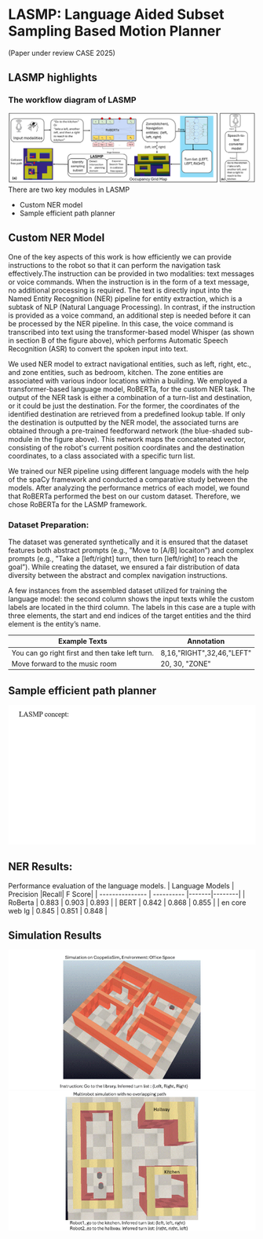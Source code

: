 # LASMP: Language Aided Subset Sampling Based Motion Planner 
(Paper under review CASE 2025)

## LASMP highlights
### The workflow diagram of LASMP
![Workflow](Figures/workflow.png)
There are two key modules in LASMP
- Custom NER model
- Sample efficient path planner

## Custom NER Model
One of the key aspects of this work is how efficiently we can provide instructions to the robot so that it can perform the navigation task effectively.The instruction can be provided in two modalities: text messages or voice commands. When the instruction is in the form of a text message, no additional processing is required. The text is directly input into the Named Entity Recognition (NER) pipeline for entity extraction, which is a subtask of NLP (Natural Language Processing). In contrast, if the instruction is provided as a voice command, an additional step is needed before it can be processed by the NER pipeline. In this case, the voice command is transcribed into text using the transformer-based model Whisper (as shown in section B of the figure above), which performs Automatic Speech Recognition (ASR) to convert the spoken input into text. 

We used NER model to extract navigational entities, such as left, right, etc., and zone entities, such as bedroom, kitchen. The zone entities are associated with various indoor locations within a building. We employed a transformer-based language model, RoBERTa, for the custom NER task. The output of the NER task is either a combination of a turn-list and destination, or it could be just the destination. For the former, the coordinates of the identified destination are retrieved from a predefined lookup table. If only the destination is outputted by the NER model, the associated turns are obtained through a pre-trained feedforward network (the blue-shaded sub-module in the figure above). This network maps the concatenated vector, consisting of the robot's current position coordinates and the destination coordinates, to a class associated with a specific turn list.

We trained our NER pipeline using different language models with the help of the spaCy framework and conducted a comparative study between the models. After analyzing the performance metrics of each model, we found that RoBERTa performed the best on our custom dataset. Therefore, we chose RoBERTa for the LASMP framework.

### Dataset Preparation:
The dataset was generated synthetically and it is ensured that the dataset features both abstract prompts (e.g., ”Move to [A/B] locaiton”) and complex prompts (e.g., ”Take a [left/right] turn, then turn [left/right] to reach the goal”). While creating the dataset, we ensured a fair distribution of data diversity between the abstract and complex navigation instructions.

A few instances from the assembled dataset utilized for training the language model: the second column shows the input texts while the custom labels are located in the third column. The labels in this case are a tuple with three elements, the start and end indices of the target entities and the third element is the entity’s name.

| Example Texts                                   | Annotation                |
| ----------------------------------------------  | ------------------------- |  
|You can go right first and then take left turn.  | 8,16,"RIGHT",32,46,"LEFT" |
|Move forward to the music room                   | 20, 30, "ZONE"            | 

## Sample efficient path planner
![SubsetGeneration](Figures/keyconcept.gif)

## NER Results:
Performance evaluation of the language models.
| Language Models |  Precision |Recall| F Score|
| --------------- | ---------- |-------|--------| 
|    RoBerta      |  0.883     | 0.903 |  0.893 |
|    BERT         |  0.842     | 0.868 |  0.855 |
|  en core web lg |  0.845     | 0.851 |  0.848 | 

## Simulation Results
![OfficeSpace](Figures/officespace.gif)
![NoOverlap](Figures/multirobot_nooverlap.gif)





